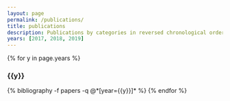 ```yaml
---
layout: page
permalink: /publications/
title: publications
description: Publications by categories in reversed chronological order. Generated by jekyll-scholar.
years: [2017, 2018, 2019]
---
```


{% for y in page.years %}
  <h3 class="year">{{y}}</h3>
  {% bibliography -f papers -q @*[year={{y}}]* %}
{% endfor %}

